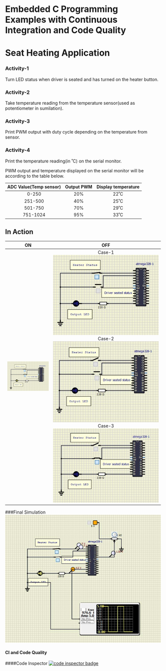 # Embedded C Programming Examples with Continuous Integration and Code Quality

# Seat Heating Application 

### Activity-1
Turn LED status when driver is seated and has turned on the heater button.

### Activity-2
Take temperature reading from the temperature sensor(used as potentiometer in sumilation).

### Activity-3 
Print PWM output with duty cycle depending on the temperature from sensor.

### Activity-4
Print the temperature reading(in ˚C) on the serial monitor.

PWM output and temperature displayed on the serial monitor will be according to the table below.

| ADC Value(Temp sensor) | Output PWM |  Display temperature |
|:----------------------------:|:---------------:|:-----------------------:|
|  0-250 | 20% | 22˚C |
| 251-500 | 40% | 25˚C |
| 501-750 | 70% | 29˚C |
| 751-1024 | 95% | 33˚C |

## In Action
|ON|OFF|
|:--:|:--:|
|![ON](simulation/LED_ON.JPG)|Case-1![OFF](simulation/Case-1_LED_OFF.JPG) Case-2 ![OFF](simulation/Case-2_LED_OFF.JPG) Case-3 ![OFF](simulation/Case-3_LED_OFF.JPG)|

###Final Simulation
![Final Output](simulation/final_output.JPG)
#### CI and Code Quality

####Code Inspector
<a href="https://frontend.code-inspector.com/public/user/github/saikusal">
   <img src="https://code-inspector.com/public/badge/user/github/saikusal?style=dark" alt="code inspector badge" />
</a>
